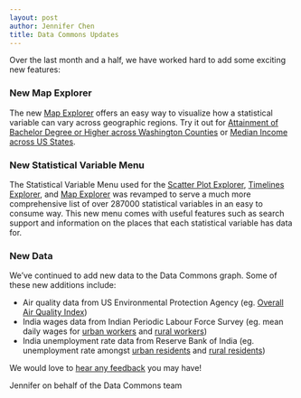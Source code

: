 ```yaml
---
layout: post
author: Jennifer Chen
title: Data Commons Updates
---
```


Over the last month and a half, we have worked hard to add some exciting new features: 

### New Map Explorer
The new [Map Explorer](http://datacommons.org/tools/map) offers an easy way to visualize how a statistical variable can vary across geographic regions. Try it out for [Attainment of Bachelor Degree or Higher across Washington Counties](https://datacommons.org/tools/map#&sv=Count_Person_EducationalAttainmentBachelorsDegreeOrHigher&pc=1&pd=geoId/53&pn=Washington&pt=State&ept=County) or [Median Income across US States](https://datacommons.org/tools/map#&sv=Median_Income_Person&pc=0&pd=country/USA&pn=United%20States%20of%20America&pt=Country&ept=State).

### New Statistical Variable Menu
The Statistical Variable Menu used for the [Scatter Plot Explorer](http://datacommons.org/tools/scatter), [Timelines Explorer](http://datacommons.org/tools/timeline), and [Map Explorer](http://datacommons.org/tools/map) was revamped to serve a much more comprehensive list of over 287000 statistical variables in an easy to consume way. This new menu comes with useful features such as search support and information on the places that each statistical variable has data for. 

### New Data
We’ve continued to add new data to the Data Commons graph. Some of these new additions include: 
- Air quality data from US Environmental Protection Agency (eg. [Overall Air Quality Index](http://datacommons.org/browser/geoId/01049?statVar=AirQualityIndex_AirPollutant))
- India wages data from Indian Periodic Labour Force Survey (eg. mean daily wages for [urban workers](http://datacommons.org/tools/timeline#place=country%2FIND&statsVar=Mean_WagesDaily_Worker_Urban) and [rural workers](http://datacommons.org/tools/timeline#place=country%2FIND&statsVar=Mean_WagesDaily_Worker_Rural))
- India unemployment rate data from Reserve Bank of India (eg. unemployment rate amongst [urban residents](http://datacommons.org/tools/timeline#place=country%2FIND&statsVar=UnemploymentRate_Person_Urban) and [rural residents](http://datacommons.org/tools/timeline#place=country%2FIND&statsVar=UnemploymentRate_Person_Rural))

We would love to [hear any feedback](https://datacommons.org/feedback) you may have! 

Jennifer on behalf of the Data Commons team
